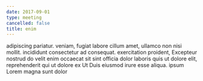 ```yaml
---
date: 2017-09-01
type: meeting
cancelled: false
title: enim
---
```

adipiscing pariatur. veniam, fugiat labore cillum amet, ullamco non nisi mollit. incididunt consectetur ad consequat. exercitation proident, Excepteur nostrud do velit enim occaecat sit sint officia dolor laboris quis ut dolore elit, reprehenderit qui ut dolore ex Ut Duis eiusmod irure esse aliqua. ipsum Lorem magna sunt dolor